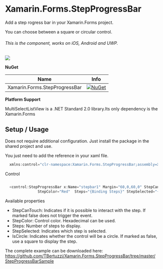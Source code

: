 # Xamarin.Forms.StepProgressBar

Add a step rogress bar in your Xamarin.Forms project.

You can choose between a square or circular control.
 
###### This is the component, works on iOS, Android and UWP.



![](https://github.com/TBertuzzi/Xamarin.Forms.StepProgressBar/blob/master/Resources/stepBarSample.png?raw=true)

**NuGet**


|Name|Info|
| ------------------- | :------------------: |
|Xamarin.Forms.StepProgressBar|[![NuGet](https://buildstats.info/nuget/Xamarin.Forms.StepProgressBar)](https://www.nuget.org/packages/Xamarin.Forms.StepProgressBar/)|


**Platform Support**

MultiSelectListView is a .NET Standard 2.0 library.Its only dependency is the Xamarin.Forms

## Setup / Usage

Does not require additional configuration. Just install the package in the shared project and use.

You just need to add the reference in your xaml file.

```csharp
  xmlns:control="clr-namespace:Xamarin.Forms.StepProgressBar;assembly=Xamarin.Forms.StepProgressBar"
```

Control

```csharp

  <control:StepProgressBar x:Name="stepbar1" Margin="60,0,60,0" StepCanTouch = "true" 
               StepColor="Red"  Steps="{Binding Steps}" StepSelected="{Binding Step}" IsCircle= "true" />

```

Available properties

* StepCanTouch: Indicates if it is possible to interact with the step. If marked false does not trigger the event.
* StepColor: Control color. Hexadecimal can be used.
* Steps: Number of steps to display.
* StepSelected: Indicates which step is selected.
* IsCircle: Indicates whether the control will be a circle. If marked as false, use a square to display the step.

The complete example can be downloaded here: https://github.com/TBertuzzi/Xamarin.Forms.StepProgressBar/tree/master/StepProgressBarSample


